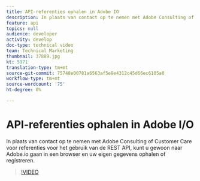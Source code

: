```yaml
---
title: API-referenties ophalen in Adobe IO
description: In plaats van contact op te nemen met Adobe Consulting of Customer Care voor referenties voor het gebruik van de REST API, kunt u gewoon naar Adobe.io gaan in een browser en uw eigen gegevens ophalen of registreren.
feature: api
topics: null
audience: developer
activity: develop
doc-type: technical video
team: Technical Marketing
thumbnail: 37889.jpg
kt: 5971
translation-type: tm+mt
source-git-commit: 75748e00781a6563af5e9e4312c45d66ec6105a0
workflow-type: tm+mt
source-wordcount: '75'
ht-degree: 0%

---
```



# API-referenties ophalen in Adobe I/O

In plaats van contact op te nemen met Adobe Consulting of Customer Care voor referenties voor het gebruik van de REST API, kunt u gewoon naar Adobe.io gaan in een browser en uw eigen gegevens ophalen of registreren.

>[!VIDEO](https://video.tv.adobe.com/v/37889/?quality=12&learn=on)
